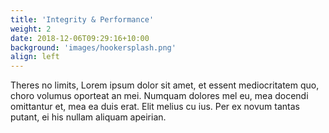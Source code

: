 ```yaml
---
title: 'Integrity & Performance'
weight: 2
date: 2018-12-06T09:29:16+10:00
background: 'images/hookersplash.png'
align: left
---
```


Theres no limits, Lorem ipsum dolor sit amet, et essent mediocritatem quo, choro volumus oporteat an mei. Numquam dolores mel eu, mea docendi omittantur et, mea ea duis erat. Elit melius cu ius. Per ex novum tantas putant, ei his nullam aliquam apeirian.
